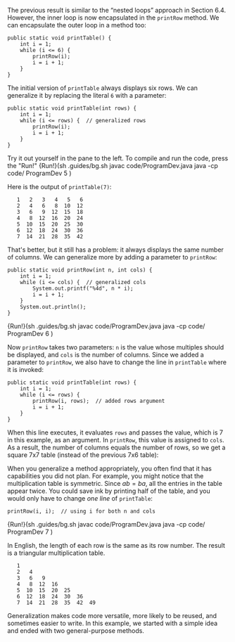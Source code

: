 The previous result is similar to the “nested loops” approach in Section 6.4. However, the inner loop is now encapsulated in the `printRow` method. We can encapsulate the outer loop in a method too:

```code
public static void printTable() {
    int i = 1;
    while (i <= 6) {
        printRow(i);
        i = i + 1;
    }
}
```

The initial version of `printTable` always displays six rows. We can generalize it by replacing the literal `6` with a parameter:

```code
public static void printTable(int rows) {
    int i = 1;
    while (i <= rows) {  // generalized rows
        printRow(i);
        i = i + 1;
    }
}
```
Try it out yourself in the pane to the left. To compile and run the code, press the "Run!"
{Run!}(sh .guides/bg.sh javac code/ProgramDev.java java -cp code/ ProgramDev 5 )


Here is the output of `printTable(7)`:

```code
   1   2   3   4   5   6
   2   4   6   8  10  12
   3   6   9  12  15  18
   4   8  12  16  20  24
   5  10  15  20  25  30
   6  12  18  24  30  36
   7  14  21  28  35  42
```

That's better, but it still has a problem: it always displays the same number of columns. We can generalize more by adding a parameter to `printRow`:

```code
public static void printRow(int n, int cols) {
    int i = 1;
    while (i <= cols) {  // generalized cols
        System.out.printf("%4d", n * i);
        i = i + 1;
    }
    System.out.println();
}
```
{Run!}(sh .guides/bg.sh javac code/ProgramDev.java java -cp code/ ProgramDev 6 )


Now `printRow` takes two parameters: `n` is the value whose multiples should be displayed, and `cols` is the number of columns. Since we added a parameter to `printRow`, we also have to change the line in `printTable` where it is invoked:

```code
public static void printTable(int rows) {
    int i = 1;
    while (i <= rows) {
        printRow(i, rows);  // added rows argument
        i = i + 1;
    }
}
```

When this line executes, it evaluates `rows` and passes the value, which is 7 in this example, as an argument. In `printRow`, this value is assigned to `cols`. As a result, the number of columns equals the number of rows, so we get a square 7x7 table (instead of the previous 7x6 table):


When you generalize a method appropriately, you often find that it has capabilities you did not plan. For example, you might notice that the multiplication table is symmetric. Since $ab = ba$, all the entries in the table appear twice. You could save ink by printing half of the table, and you would only have to change *one line* of `printTable`:

```code
printRow(i, i);  // using i for both n and cols
```
{Run!}(sh .guides/bg.sh javac code/ProgramDev.java java -cp code/ ProgramDev 7 )


In English, the length of each row is the same as its row number. The result is a triangular multiplication table.

```code
   1
   2   4
   3   6   9
   4   8  12  16
   5  10  15  20  25
   6  12  18  24  30  36
   7  14  21  28  35  42  49
```

Generalization makes code more versatile, more likely to be reused, and sometimes easier to write. In this example, we started with a simple idea and ended with two general-purpose methods.